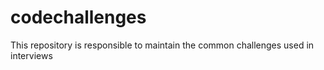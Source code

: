 # codechallenges
This repository is responsible to maintain the common challenges used in interviews
